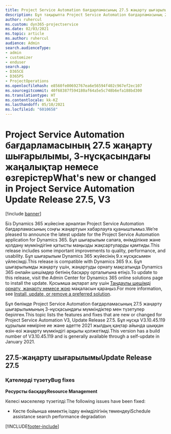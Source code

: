 ```yaml
---
title: Project Service Automation бағдарламасының 27.5 жаңарту шығарылымы, Hotfix, 3-нұсқасындағы жаңалықтар немесе өзгерістер
description: Бұл тақырыпта Project Service Automation бағдарламасының 27.5 жаңарту шығарылымы, Hotfix, 3-нұсқасындағы қолжетімді мүмкіндіктер мен түзетулер берілген.
author: ruhercul
ms.custom: dyn365-projectservice
ms.date: 02/03/2021
ms.topic: article
ms.author: ruhercul
audience: Admin
search.audienceType:
- admin
- customizer
- enduser
search.app:
- D365CE
- D365PS
- ProjectOperations
ms.openlocfilehash: e8560fe00692767ea6e56594f402c967ef2ec107
ms.sourcegitcommit: 40f68387f594180af64a5e5c748b6efa188bd300
ms.translationtype: HT
ms.contentlocale: kk-KZ
ms.lasthandoff: 05/10/2021
ms.locfileid: "6010658"
---
```

# <a name="whats-new-or-changed-in-project-service-automation-update-release-275-v3"></a><span data-ttu-id="121e9-103">Project Service Automation бағдарламасының 27.5 жаңарту шығарылымы, 3-нұсқасындағы жаңалықтар немесе өзгерістер</span><span class="sxs-lookup"><span data-stu-id="121e9-103">What's new or changed in Project Service Automation Update Release 27.5, V3</span></span>

[!include [banner](../includes/psa-now-project-operations.md)]

<span data-ttu-id="121e9-104">Біз Dynamics 365 жүйесіне арналған Project Service Automation бағдарламасының соңғы жаңартуын хабарлауға қуаныштымыз.</span><span class="sxs-lookup"><span data-stu-id="121e9-104">We’re pleased to announce the latest update for the Project Service Automation application for Dynamics 365.</span></span> <span data-ttu-id="121e9-105">Бұл шығарылым сапаға, өнімділікке және қолдану мүмкіндігіне қатысты маңызды жақсартуларды қамтиды.</span><span class="sxs-lookup"><span data-stu-id="121e9-105">This release includes some important improvements to quality, performance, and usability.</span></span> <span data-ttu-id="121e9-106">Бұл шығарылым Dynamics 365 жүйесінің 9.x нұсқасымен үйлесімді.</span><span class="sxs-lookup"><span data-stu-id="121e9-106">This release is compatible with Dynamics 365 9.x.</span></span> <span data-ttu-id="121e9-107">Бұл шығарылымды жаңарту үшін, жаңартуды орнату мақсатында Dynamics 365 онлайн шешімдер бетінің басқару орталығына өтіңіз.</span><span class="sxs-lookup"><span data-stu-id="121e9-107">To update to this release, visit the Admin Center for Dynamics 365 online solutions page to install the update.</span></span> <span data-ttu-id="121e9-108">Қосымша ақпарат алу үшін [Таңдаулы шешімді орнату, жаңарту немесе жою](/power-platform/admin/install-remove-preferred-solution) мақаласын қараңыз.</span><span class="sxs-lookup"><span data-stu-id="121e9-108">For more information, see [Install, update, or remove a preferred solution](/power-platform/admin/install-remove-preferred-solution).</span></span>

<span data-ttu-id="121e9-109">Бұл бөлімде Project Service Automation бағдарламасының 27.5 жаңарту шығарылымының 3-нұсқасындағы мүмкіндіктер мен түзетулер берілген.</span><span class="sxs-lookup"><span data-stu-id="121e9-109">This topic lists the features and fixes that are new or changed for Project Service Automation V3, Update Release 27.5.</span></span> <span data-ttu-id="121e9-110">Бұл нұсқа V3.10.45.119 құрылым нөміріне ие және әдетте 2021 жылдың қаңтар айында шыққан өзін-өзі жаңарту мүмкіндігі арқылы қолжетімді.</span><span class="sxs-lookup"><span data-stu-id="121e9-110">This version has a build number of V3.10.45.119 and is generally available through a self-update in January 2021.</span></span>

## <a name="update-release-275"></a><span data-ttu-id="121e9-111">27.5-жаңарту шығарылымы</span><span class="sxs-lookup"><span data-stu-id="121e9-111">Update Release 27.5</span></span>

### <a name="bug-fixes"></a><span data-ttu-id="121e9-112">Қателерді түзету</span><span class="sxs-lookup"><span data-stu-id="121e9-112">Bug fixes</span></span>


<span data-ttu-id="121e9-113">**Ресурсты басқару**</span><span class="sxs-lookup"><span data-stu-id="121e9-113">**Resource Management**</span></span>

<span data-ttu-id="121e9-114">Келесі мәселелер түзетілді:</span><span class="sxs-lookup"><span data-stu-id="121e9-114">The following issues have been fixed:</span></span>

- <span data-ttu-id="121e9-115">Кесте бойынша көмектің іздеу өнімділігінің төмендеуі</span><span class="sxs-lookup"><span data-stu-id="121e9-115">Schedule assistance search performance degradation</span></span>


[!INCLUDE[footer-include](../includes/footer-banner.md)]